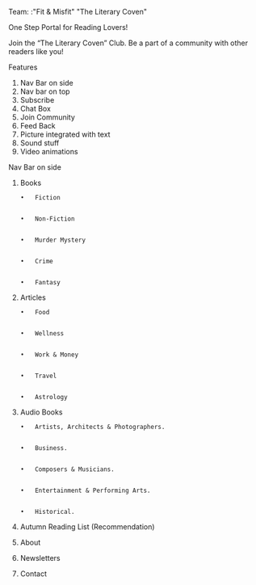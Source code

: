 Team: :"Fit & Misfit"
"The Literary Coven"




One Step Portal for Reading Lovers!



Join the “The Literary Coven” Club. Be a part of a community with other readers like you!

Features
1.	Nav Bar on side
2.	Nav bar on top
3.	Subscribe
4.	Chat Box
5.	Join Community
6.	Feed Back
7.	Picture integrated with text
8.	Sound stuff
9.	Video animations

Nav Bar on side


1.	Books

        •	Fiction


        •	Non-Fiction


        •	Murder Mystery


        •	Crime


        •	Fantasy

  
2.	Articles


        •	Food  


        •	Wellness


        •	Work & Money


        •	Travel


        •	Astrology
  
  
  
3.	Audio Books


        •	Artists, Architects & Photographers.


        •	Business.


        •	Composers & Musicians.  


        •	Entertainment & Performing Arts.


        •	Historical.

  
4.	Autumn Reading List (Recommendation)


5.	About


6.	Newsletters


7.	Contact





